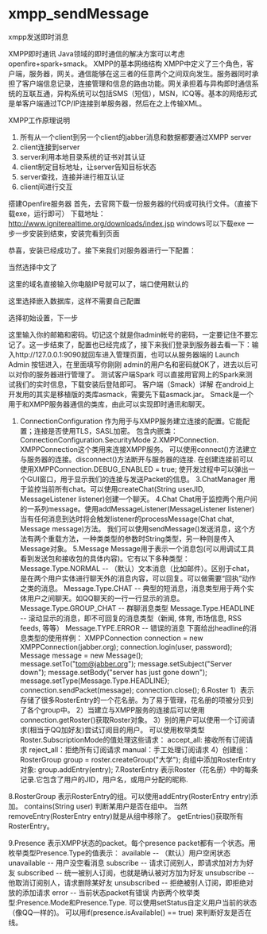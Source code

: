 # xmpp_sendMessage
xmpp发送即时消息

XMPP即时通讯
Java领域的即时通信的解决方案可以考虑openfire+spark+smack。
XMPP的基本网络结构
XMPP中定义了三个角色，客户端，服务器，网关。通信能够在这三者的任意两个之间双向发生。服务器同时承担了客户端信息记录，连接管理和信息的路由功能。网关承担着与异构即时通信系统的互联互通，异构系统可以包括SMS（短信），MSN，ICQ等。基本的网络形式是单客户端通过TCP/IP连接到单服务器，然后在之上传输XML。
 
XMPP工作原理说明
1.	所有从一个client到另一个client的jabber消息和数据都要通过XMPP server
2.	client连接到server
3.	server利用本地目录系统的证书对其认证
4.	client制定目标地址，让server告知目标状态
5.	server查找，连接并进行相互认证
6.	client间进行交互
 
搭建Openfire服务器
首先，去官网下载一份服务器的代码或可执行文件。（直接下载exe，运行即可）
下载地址：http://www.igniterealtime.org/downloads/index.jsp  windows可以下载exe
一步一步安装到结束，安装完看到页面
 

恭喜，安装已经成功了。接下来我们对服务器进行一下配置：
 
当然选择中文了

 
这里的域名直接输入你电脑IP号就可以了，端口使用默认的

 
这里选择嵌入数据库，这样不需要自己配置
 
选择初始设置，下一步
 
这里输入你的邮箱和密码。切记这个就是你admin帐号的密码，一定要记住不要忘记了。这一步结束了，配置也已经完成了，接下来我们登录到服务器去看一下：输入http://127.0.0.1:9090就回车进入管理页面，也可以从服务器端的 Launch Admin   按钮进入，在里面填写你刚刚  admin的用户名和密码就OK了，进去以后可以对你的服务器进行管理了。
测试客户端Spark
可以直接用官网上的Spark来测试我们的实时信息，下载安装后登陆即可。
客户端（Smack）详解
在android上开发用的其实是移植版的类库asmack，需要先下载asmack.jar。
Smack是一个用于和XMPP服务器通信的类库，由此可以实现即时通讯和聊天。
1.	ConnectionConfiguration
作为用于与XMPP服务建立连接的配置。它能配置；连接是否使用TLS，SASL加密。
   包含内嵌类：ConnectionConfiguration.SecurityMode
2.XMPPConnection.
   XMPPConnection这个类用来连接XMPP服务。
   可以使用connect()方法建立与服务器的连接。disconnect()方法断开与服务器的连接.
   在创建连接前可以使用XMPPConnection.DEBUG_ENABLED = true; 使开发过程中可以弹出一个GUI窗口，用于显示我们的连接与发送Packet的信息。
3.ChatManager
   用于监控当前所有chat。可以使用createChat(String userJID, MessageListener listener)创建一个聊天。
4.Chat
   Chat用于监控两个用户间的一系列message。使用addMessageListener(MessageListener listener)当有任何消息到达时将会触发listener的processMessage(Chat chat, Message message)方法。
我们可以使用sendMessage()发送消息，这个方法有两个重载方法，一种类类型的参数时String类型，另一种则是传入Message对象。
5.Message
  Message用于表示一个消息包(可以用调试工具看到发送包和接收包的具体内容)。它有以下多种类型：
   Message.Type.NORMAL -- （默认）文本消息（比如邮件）。区别于chat，是在两个用户实体进行聊天外的消息内容，可以回复。可以做需要“回执”动作之类的消息。
   Message.Type.CHAT -- 典型的短消息，消息类型用于两个实体用户之间聊天。如QQ聊天的一行一行显示的消息。
   Message.Type.GROUP_CHAT -- 群聊消息类型
   Message.Type.HEADLINE -- 滚动显示的消息，即不可回复的消息类型（新闻, 体育, 市场信息, RSS feeds, 等等）
   Message.TYPE.ERROR -- 错误的消息
下面给出headline的消息类型的使用样例：
XMPPConnection connection = new XMPPConnection(jabber.org);
connection.login(user, password);
Message message = new Message();
message.setTo("tom@jabber.org");
message.setSubject("Server down");
message.setBody("server has just gone down");
message.setType(Message.Type.HEADLINE);
connection.sendPacket(message);
connection.close();
6.Roster
1）表示存储了很多RosterEntry的一个花名册。为了易于管理，花名册的项被分贝到了各个group中。
2）当建立与XMPP服务的连接后可以使用connection.getRoster()获取Roster对象。
3）别的用户可以使用一个订阅请求(相当于QQ加好友)尝试订阅目的用户。
可以使用枚举类型Roster.SubscriptionMode的值处理这些请求：
accept_all: 接收所有订阅请求
reject_all：拒绝所有订阅请求
manual：手工处理订阅请求
4）创建组：RosterGroup group = roster.createGroup("大学");
 向组中添加RosterEntry对象: group.addEntry(entry);
7.RosterEntry
   表示Roster（花名册）中的每条记录.它包含了用户的JID，用户名，或用户分配的昵称.
 
8.RosterGroup
   表示RosterEntry的组。可以使用addEntry(RosterEntry entry)添加。
 contains(String user) 判断某用户是否在组中。
 当然removeEntry(RosterEntry entry)就是从组中移除了。
 getEntries()获取所有RosterEntry。
 
9.Presence
   表示XMPP状态的packet。每个presence packet都有一个状态。用枚举类型Presence.Type的值表示：
available -- （默认）用户空闲状态
unavailable -- 用户没空看消息
subscribe -- 请求订阅别人，即请求加对方为好友
subscribed -- 统一被别人订阅，也就是确认被对方加为好友
unsubscribe -- 他取消订阅别人，请求删除某好友
unsubscribed -- 拒绝被别人订阅，即拒绝对放的添加请求
error -- 当前状态packet有错误
内嵌两个枚举类型:Presence.Mode和Presence.Type.
可以使用setStatus自定义用户当前的状态（像QQ一样的)。
可以用if(presence.isAvailable() == true) 来判断好友是否在线。



